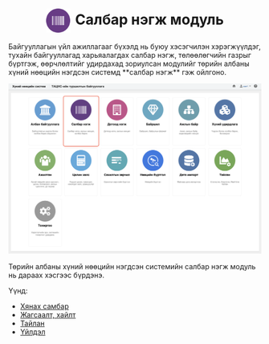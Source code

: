 
<h1 align="center"><img src="assets/images/modules/business_units.svg" style="width: 48px;vertical-align: middle;padding-right: 10px;"/>Салбар нэгж модуль</h1>
Байгууллагын үйл ажиллагааг бүхэлд нь буюу хэсэгчилэн хэрэгжүүлдэг, тухайн байгууллагад харьяалагдах салбар нэгж, төлөөлөгчийн газрыг бүртгэж, өөрчлөлтийг удирдахад зориулсан модулийг төрийн албаны хүний нөөцийн нэгдсэн системд **салбар нэгж** гэж ойлгоно. 
<br>

![](../assets/images/modules/business_units/home.png)

Төрийн албаны хүний нөөцийн нэгдсэн системийн салбар нэгж модуль нь дараах хэсгээс бүрдэнэ.

Үүнд:

- [Хянах самбар](business_units/dashboard.md)
- [Жагсаалт, хайлт](business_units/list.md)
- [Тайлан](business_units/report.md)
- [Үйлдэл](business_units/action.md)